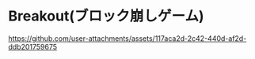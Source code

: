 # Breakout(ブロック崩しゲーム)




https://github.com/user-attachments/assets/117aca2d-2c42-440d-af2d-ddb201759675

